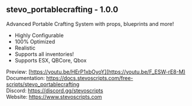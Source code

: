 ## stevo_portablecrafting - 1.0.0
Advanced Portable Crafting System with props, blueprints and more!

- Highly Configurable
- 100% Optimized
- Realistic
- Supports all inventories!
- Supports ESX, QBCore, Qbox

Preview: [https://youtu.be/HErP1xbOyoY](https://youtu.be/F_ESW-rE8-M)
<br>
Documentation: https://docs.stevoscripts.com/free-scripts/stevo_portablecrafting
<br>
Discord: https://discord.gg/stevoscripts
<br>
Website: https://www.stevoscripts.com

